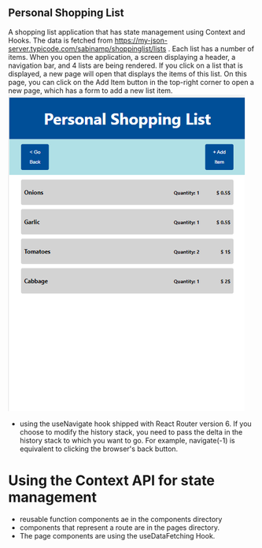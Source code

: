 ## Personal Shopping List
 A shopping list application that has state management using Context and Hooks. The data is fetched from https://my-json-server.typicode.com/sabinamp/shoppinglist/lists . Each list has a number of items. When you open the application, a screen displaying a header, a navigation bar, and 4 lists are being rendered.  If you click on a list that is displayed, a new page will open that displays the items of this list. On this page, you can click on the Add Item button in the top-right corner to open a new page, which has a form to add a new list item.
 ![Application Screenshot List 1](https://github.com/sabinamp/shoppinglist/blob/main/screens/Screenshot-list-1.png)

 - using the useNavigate hook shipped with React Router version 6. 
If you choose to modify the history stack, you need to pass the delta in the history stack to which you want to go. For example, navigate(-1) is equivalent to clicking the browser's back button.
 # Using the Context API for state management

 - reusable function components ae in the components directory
- components that represent a route are in the pages directory.
-  The page components are using the useDataFetching Hook.
